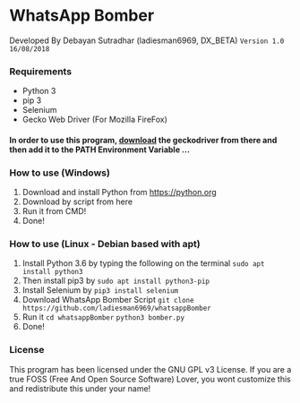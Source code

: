 # WhatsApp Bomber
Developed By Debayan Sutradhar (ladiesman6969, DX_BETA)
 ``` Version 1.0 ```
 ```16/08/2018 ```

### Requirements
* Python 3
* pip 3
* Selenium
* Gecko Web Driver (For Mozilla FireFox)

#### In order to use this program, [download] the geckodriver from there and then add it to the PATH Environment Variable ...

### How to use (Windows)
1. Download and install Python from https://python.org
2. Download by script from here 
3. Run it from CMD!
4. Done!

### How to use (Linux - Debian based with apt)
1. Install Python 3.6 by typing the following on the terminal
 ``` sudo apt install python3 ```
3. Then install pip3 by
 ``` sudo apt install python3-pip ```
5. Install Selenium by
 ``` pip3 install selenium ```
7. Download WhatsApp Bomber Script
 ``` git clone https://github.com/ladiesman6969/whatsappBomber ```
9. Run it
 ``` cd whatsappBomber ```
 ```python3 bomber.py ```
10. Done!

### License
This program has been licensed under the GNU GPL v3 License.
If you are a true FOSS (Free And Open Source Software) Lover, you wont customize this and redistribute this under your name!

 [download]: <https://github.com/mozilla/geckodriver/releases>
